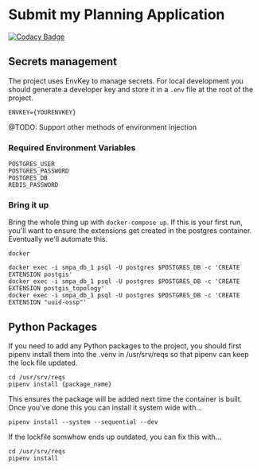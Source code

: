 # Submit my Planning Application

[![Codacy Badge](https://api.codacy.com/project/badge/Grade/8895ca51468e42448335a85cff559f92)](https://www.codacy.com/app/Hactar/smpa-backend?utm_source=github.com&amp;utm_medium=referral&amp;utm_content=LBHackney-IT/smpa-backend&amp;utm_campaign=Badge_Grade)

## Secrets management

The project uses EnvKey to manage secrets. For local development you should generate a developer key and store it in a `.env` file at the root of the project.

    ENVKEY={YOURENVKEY}

@TODO: Support other methods of environment injection

### Required Environment Variables

    POSTGRES_USER
    POSTGRES_PASSWORD
    POSTGRES_DB
    REDIS_PASSWORD

### Bring it up

Bring the whole thing up with ``docker-compose up``. If this is your first run, you'll want to ensure the extensions get created in the postgres container. Eventually we'll automate this.

    docker

    docker exec -i smpa_db_1 psql -U postgres $POSTGRES_DB -c 'CREATE EXTENSION postgis'
    docker exec -i smpa_db_1 psql -U postgres $POSTGRES_DB -c 'CREATE EXTENSION postgis_topology'
    docker exec -i smpa_db_1 psql -U postgres $POSTGRES_DB -c 'CREATE EXTENSION "uuid-ossp"'

## Python Packages

If you need to add any Python packages to the project, you should first pipenv install them into the .venv in /usr/srv/reqs so that pipenv can keep the lock file updated.

    cd /usr/srv/reqs
    pipenv install {package_name}

This ensures the package will be added next time the container is built. Once you've done this you can install it system wide with...

    pipenv install --system --sequential --dev

If the lockfile somwhow ends up outdated, you can fix this with...

    cd /usr/srv/reqs
    pipenv install

